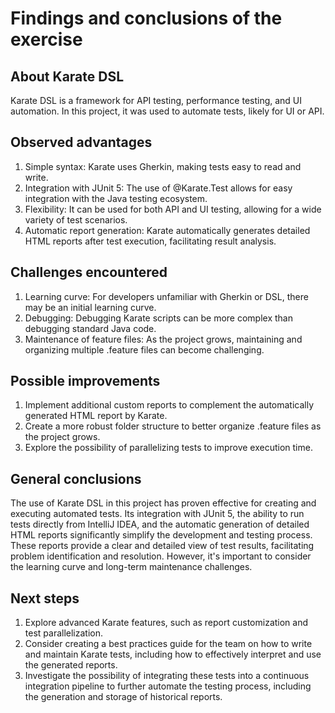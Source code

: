 # Findings and conclusions of the exercise

## About Karate DSL
Karate DSL is a framework for API testing, performance testing, and UI automation. In this project, it was used to automate tests, likely for UI or API.

## Observed advantages
1. Simple syntax: Karate uses Gherkin, making tests easy to read and write.
2. Integration with JUnit 5: The use of @Karate.Test allows for easy integration with the Java testing ecosystem.
3. Flexibility: It can be used for both API and UI testing, allowing for a wide variety of test scenarios.
4. Automatic report generation: Karate automatically generates detailed HTML reports after test execution, facilitating result analysis.

## Challenges encountered
1. Learning curve: For developers unfamiliar with Gherkin or DSL, there may be an initial learning curve.
2. Debugging: Debugging Karate scripts can be more complex than debugging standard Java code.
3. Maintenance of feature files: As the project grows, maintaining and organizing multiple .feature files can become challenging.

## Possible improvements
1. Implement additional custom reports to complement the automatically generated HTML report by Karate.
2. Create a more robust folder structure to better organize .feature files as the project grows.
3. Explore the possibility of parallelizing tests to improve execution time.

## General conclusions
The use of Karate DSL in this project has proven effective for creating and executing automated tests. Its integration with JUnit 5, the ability to run tests directly from IntelliJ IDEA, and the automatic generation of detailed HTML reports significantly simplify the development and testing process. These reports provide a clear and detailed view of test results, facilitating problem identification and resolution. However, it's important to consider the learning curve and long-term maintenance challenges.

## Next steps
1. Explore advanced Karate features, such as report customization and test parallelization.
2. Consider creating a best practices guide for the team on how to write and maintain Karate tests, including how to effectively interpret and use the generated reports.
3. Investigate the possibility of integrating these tests into a continuous integration pipeline to further automate the testing process, including the generation and storage of historical reports.


